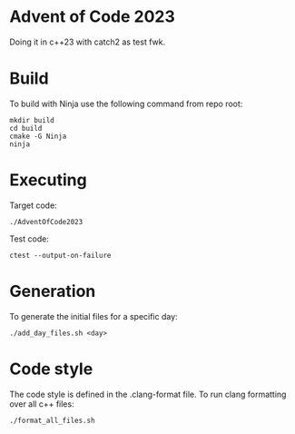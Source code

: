 # Advent of Code 2023
Doing it in c++23 with catch2 as test fwk.

# Build
To build with Ninja use the following command from repo root:
```
mkdir build
cd build
cmake -G Ninja
ninja
```

# Executing
Target code:
```
./AdventOfCode2023
```

Test code:
```
ctest --output-on-failure
```

# Generation
To generate the initial files for a specific day:
```
./add_day_files.sh <day>
```

# Code style
The code style is defined in the .clang-format file. To run clang formatting over all c++ files:
```
./format_all_files.sh
```

